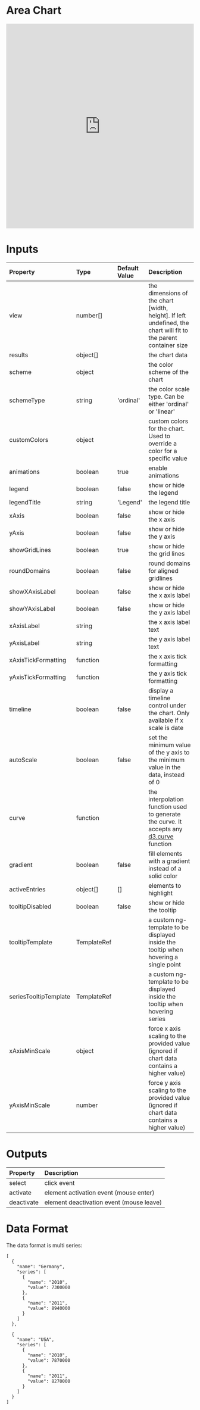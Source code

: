 # Area Chart

<iframe width="100%" height="550" frameborder="0" src="https://embed.plnkr.co/6HkONlHQ7pGHTgapt6vx?show=preview">
</iframe>

# Inputs

| Property              | Type        | Default Value | Description                                                                                                                      |
|:----------------------|:------------|:--------------|:---------------------------------------------------------------------------------------------------------------------------------|
| view                  | number[]    |               | the dimensions of the chart [width, height]. If left undefined, the chart will fit to the parent container size                  |
| results               | object[]    |               | the chart data                                                                                                                   |
| scheme                | object      |               | the color scheme of the chart                                                                                                    |
| schemeType            | string      | 'ordinal'     | the color scale type. Can be either 'ordinal' or 'linear'                                                                        |
| customColors          | object      |               | custom colors for the chart. Used to override a color for a specific value                                                       |
| animations            | boolean     | true          | enable animations                                                                                                                |
| legend                | boolean     | false         | show or hide the legend                                                                                                          |
| legendTitle           | string      | 'Legend'      | the legend title                                                                                                                 |
| xAxis                 | boolean     | false         | show or hide the x axis                                                                                                          |
| yAxis                 | boolean     | false         | show or hide the y axis                                                                                                          |
| showGridLines         | boolean     | true          | show or hide the grid lines                                                                                                      |
| roundDomains          | boolean     | false         | round domains for aligned gridlines                                                                                              |
| showXAxisLabel        | boolean     | false         | show or hide the x axis label                                                                                                    |
| showYAxisLabel        | boolean     | false         | show or hide the y axis label                                                                                                    |
| xAxisLabel            | string      |               | the x axis label text                                                                                                            |
| yAxisLabel            | string      |               | the y axis label text                                                                                                            |
| xAxisTickFormatting   | function    |               | the x axis tick formatting                                                                                                       |
| yAxisTickFormatting   | function    |               | the y axis tick formatting                                                                                                       |
| timeline              | boolean     | false         | display a timeline control under the chart. Only available if x scale is date                                                    |
| autoScale             | boolean     | false         | set the minimum value of the y axis to the minimum value in the data, instead of 0                                               |
| curve                 | function    |               | the interpolation function used to generate the curve. It accepts any [d3.curve](https://github.com/d3/d3-shape#curves) function |
| gradient              | boolean     | false         | fill elements with a gradient instead of a solid color                                                                           |
| activeEntries         | object[]    | []            | elements to highlight                                                                                                            |
| tooltipDisabled       | boolean     | false         | show or hide the tooltip                                                                                                         |
| tooltipTemplate       | TemplateRef |               | a custom ng-template to be displayed inside the tooltip when hovering a single point                                             |
| seriesTooltipTemplate | TemplateRef |               | a custom ng-template to be displayed inside the tooltip when hovering series                                                     |
| xAxisMinScale         | object      |               | force x axis scaling to the provided value (ignored if chart data contains a higher value)                                       |
| yAxisMinScale         | number      |               | force y axis scaling to the provided value (ignored if chart data contains a higher value)                                       |

# Outputs

| Property   | Description                              |
|:-----------|:-----------------------------------------|
| select     | click event                              |
| activate   | element activation event (mouse enter)   |
| deactivate | element deactivation event (mouse leave) |

# Data Format

The data format is multi series:

```
[
  {
    "name": "Germany",
    "series": [
      {
        "name": "2010",
        "value": 7300000
      },
      {
        "name": "2011",
        "value": 8940000
      }
    ]
  },

  {
    "name": "USA",
    "series": [
      {
        "name": "2010",
        "value": 7870000
      },
      {
        "name": "2011",
        "value": 8270000
      }
    ]
  }
]
```
